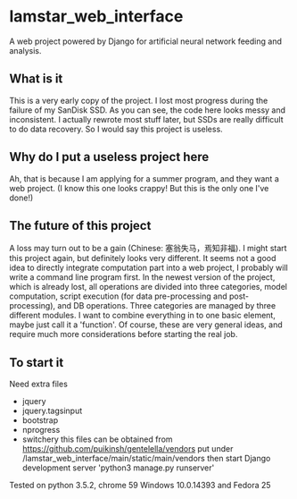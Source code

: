 # lamstar_web_interface
A web project powered by Django for artificial neural network feeding and analysis.
## What is it
This is a very early copy of the project. I lost most progress during the failure of my SanDisk SSD.
As you can see, the code here looks messy and inconsistent. I actually rewrote most stuff later, but SSDs are really difficult to do data recovery.
So I would say this project is useless.
## Why do I put a useless project here
Ah, that is because I am applying for a summer program, and they want a web project. (I know this one looks crappy! But this is the only one I've done!)
## The future of this project
A loss may turn out to be a gain (Chinese: 塞翁失马，焉知非福). I might start this project again, but definitely looks very different.
It seems not a good idea to directly integrate computation part into a web project, I probably will write a command line program first.
In the newest version of the project, which is already lost, all operations are divided into three categories, model computation, script execution (for data pre-processing and post-processing), and DB operations. Three categories are managed by three different modules. I want to combine everything in to one basic element, maybe just call it a 'function'. Of course, these are very general ideas, and require much more considerations before starting the real job.
## To start it
Need extra files
- jquery
- jquery.tagsinput
- bootstrap
- nprogress
- switchery
this files can be obtained from https://github.com/puikinsh/gentelella/vendors
put under /lamstar_web_interface/main/static/main/vendors
then start Django development server 'python3 manage.py runserver'

Tested on python 3.5.2, chrome 59
Windows 10.0.14393 and Fedora 25
